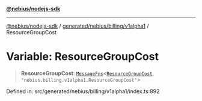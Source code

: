 [**@nebius/nodejs-sdk**](../../../../../README.md)

---

[@nebius/nodejs-sdk](../../../../../README.md) / [generated/nebius/billing/v1alpha1](../README.md) / ResourceGroupCost

# Variable: ResourceGroupCost

> **ResourceGroupCost**: [`MessageFns`](../../../../../runtime/protos/core/interfaces/MessageFns.md)\<[`ResourceGroupCost`](../interfaces/ResourceGroupCost.md), `"nebius.billing.v1alpha1.ResourceGroupCost"`\>

Defined in: src/generated/nebius/billing/v1alpha1/index.ts:892
